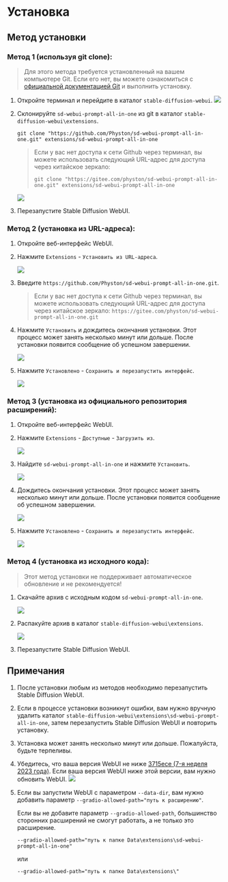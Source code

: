 # Установка

## Метод установки

### Метод 1 (используя git clone):

> Для этого метода требуется установленный на вашем компьютере Git. Если его нет, вы можете ознакомиться с [официальной документацией Git](https://git-scm.com/book/ru/v2/Введение-Установка-Git) и выполнить установку.

1. Откройте терминал и перейдите в каталог `stable-diffusion-webui`.
   ![](../assets/images/Installation/cd.png)

2. Склонируйте `sd-webui-prompt-all-in-one` из git в каталог `stable-diffusion-webui\extensions`.

    ```shell
    git clone "https://github.com/Physton/sd-webui-prompt-all-in-one.git" extensions/sd-webui-prompt-all-in-one
    ```

   > Если у вас нет доступа к сети Github через терминал, вы можете использовать следующий URL-адрес для доступа через китайское зеркало:
   > ```shell
    > git clone "https://gitee.com/physton/sd-webui-prompt-all-in-one.git" extensions/sd-webui-prompt-all-in-one
    > ```

   ![](../assets/images/Installation/clone.png)

3. Перезапустите Stable Diffusion WebUI.

### Метод 2 (установка из URL-адреса):

1. Откройте веб-интерфейс WebUI.

2. Нажмите `Extensions` - `Установить из URL-адреса`.

   ![](../assets/images/Installation/from_url.png)

3. Введите `https://github.com/Physton/sd-webui-prompt-all-in-one.git`.

   > Если у вас нет доступа к сети Github через терминал, вы можете использовать следующий URL-адрес для доступа через китайское зеркало:
   > `https://gitee.com/physton/sd-webui-prompt-all-in-one.git`

4. Нажмите `Установить` и дождитесь окончания установки. Этот процесс может занять несколько минут или дольше. После установки появится сообщение об успешном завершении.

   ![](../assets/images/Installation/from_url_success.png)

5. Нажмите `Установлено` - `Сохранить и перезапустить интерфейс`.

   ![](../assets/images/Installation/restart.png)

### Метод 3 (установка из официального репозитория расширений):

1. Откройте веб-интерфейс WebUI.

2. Нажмите `Extensions` - `Доступные`  - `Загрузить из`.

   ![](../assets/images/Installation/load_from.png)

3. Найдите `sd-webui-prompt-all-in-one` и нажмите `Установить`.

   ![](../assets/images/Installation/load_from_install.png)

4. Дождитесь окончания установки. Этот процесс может занять несколько минут или дольше. После установки появится сообщение об успешном завершении.

   ![](../assets/images/Installation/load_from_success.png)

5. Нажмите `Установлено` - `Сохранить и перезапустить интерфейс`.

   ![](../assets/images/Installation/restart.png)

### Метод 4 (установка из исходного кода):

> Этот метод установки не поддерживает автоматическое обновление и не рекомендуется!

1. Скачайте архив с исходным кодом `sd-webui-prompt-all-in-one`.

   ![](../assets/images/Installation/download.png)

2. Распакуйте архив в каталог `stable-diffusion-webui\extensions`.

   ![](../assets/images/Installation/drop.png)

3. Перезапустите Stable Diffusion WebUI.

## Примечания

1. После установки любым из методов необходимо перезапустить Stable Diffusion WebUI.

2. Если в процессе установки возникнут ошибки, вам нужно вручную удалить каталог `stable-diffusion-webui\extensions\sd-webui-prompt-all-in-one`, затем перезапустить Stable Diffusion WebUI и повторить установку.

3. Установка может занять несколько минут или дольше. Пожалуйста, будьте терпеливы.

4. Убедитесь, что ваша версия WebUI не ниже [3715ece (7-я неделя 2023 года)](https://github.com/AUTOMATIC1111/stable-diffusion-webui/commit/3715ece). Если ваша версия WebUI ниже этой версии, вам нужно обновить WebUI.
![](../assets/images/minimum_version_webui.png)

5. Если вы запустили WebUI с параметром `--data-dir`, вам нужно добавить параметр `--gradio-allowed-path="путь к расширению"`.
   
   Если вы не добавите параметр `--gradio-allowed-path`, большинство сторонних расширений не смогут работать, а не только это расширение.

   `--gradio-allowed-path="путь к папке Data\extensions\sd-webui-prompt-all-in-one"`

   или

   `--gradio-allowed-path="путь к папке Data\extensions\"`